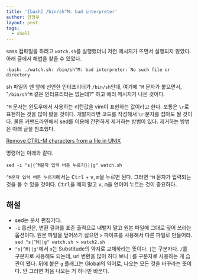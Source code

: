 ```yaml
---
title: '[bash] /bin/sh^M: bad interpreter'
author: 안형우
layout: post
tags:
  - shell
---
```


sass 컴파일을 하려고 `watch.sh`를 실행했더니 저런 메시지가 뜨면서 실행되지 않았다. 아래 글에서 해법을 찾을 수 있었다.

    -bash: ./watch.sh: /bin/sh^M: bad interpreter: No such file or directory

sh 파일의 맨 앞에 선언한 인터프리터가 `/bin/sh`인데, 여기에 `^M` 문자가 붙으면서, "`/bin/sh^M` 같은 인터프리터는 없는데?" 하고 에러 메시지가 나온 것이다.

`^M` 문자는 윈도우에서 사용하는 리턴값을 vim이 표현하는 값이라고 한다. 보통은 `\r`로 표현하는 것을 많이 봤을 것이다. 개발자라면 코드를 작성해서 `\r` 문자를 잡아도 될 것이다. 물론 커맨드라인에서 sed를 이용해 간편하게 제거하는 방법이 있다. 제거하는 방법은 아래 글을 참조했다.

[Remove CTRL-M characters from a file in UNIX](http://its.ucsc.edu/unix-timeshare/tutorials/clean-ctrl-m.html)

명령어는 아래와 같다.

    sed -i "s|{^M문자 입력 버튼 누르기}||g" watch.sh
    
`^M문자 입력 버튼 누르기`에서는 <kbd>Ctrl</kbd> + <kbd>v</kbd>, <kbd>m</kbd>을 누르면 된다. 그러면 `^M` 문자가 입력되는 것을 볼 수 있을 것이다. <kbd>Ctrl</kbd>을 떼지 말고 <kbd>v</kbd>, <kbd>m</kbd>을 연이어 누르는 것이 중요하다.

## 해설

- sed는 문서 편집기다. 
- `-i` 옵션은, 변환 결과를 표준 출력으로 내뱉지 말고 원본 파일에 그대로 덮어 쓰라는 옵션이다. 
   원본 파일을 덮어쓰기 싫으면 `>` 파이프를 사용해서 다른 파일로 만들어라. `sed "s|^M||g" watch.sh > watch2.sh`
- `"s|^M||g"`에서 `s`는 Substitude의 약자로 교체하라는 뜻이다.
   `|`는 구분자다. `/`를 구분자로 사용해도 되는데, url 변환을 많이 하다 보니 `|`를 구분자로 사용하는 게 습관이 됐다.
   뒤에 붙은 `g` 플래그는 Global의 약어로, 나오는 모든 것을 바꾸라는 뜻이다. 안 그러면 처음 나오는 거 하나만 바꾼다.
   

